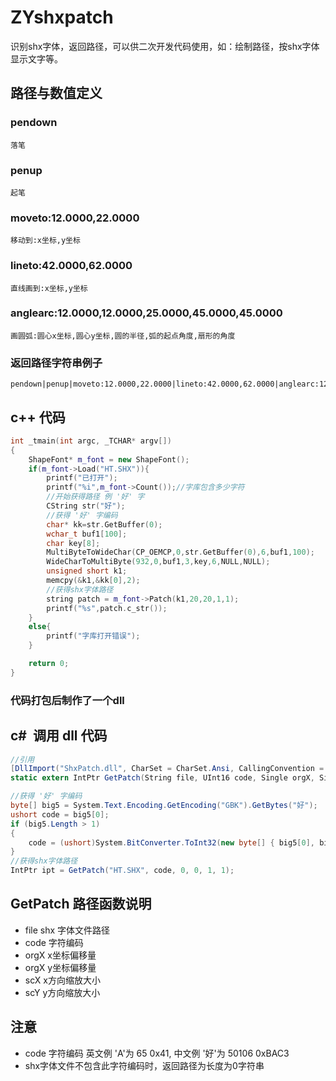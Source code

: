 # ZYshxpatch
识别shx字体，返回路径，可以供二次开发代码使用，如：绘制路径，按shx字体显示文字等。
## 路径与数值定义
### pendown 
	落笔
### penup 
	起笔
### moveto:12.0000,22.0000 
	移动到:x坐标,y坐标
### lineto:42.0000,62.0000 
	直线画到:x坐标,y坐标
### anglearc:12.0000,12.0000,25.0000,45.0000,45.0000 
	画圆弧:圆心x坐标,圆心y坐标,圆的半径,弧的起点角度,扇形的角度
### 返回路径字符串例子
	pendown|penup|moveto:12.0000,22.0000|lineto:42.0000,62.0000|anglearc:12.0000,12.0000,25.0000,45.0000,45.0000
## c++ 代码
```c++
int _tmain(int argc, _TCHAR* argv[])
{
	ShapeFont* m_font = new ShapeFont();
	if(m_font->Load("HT.SHX")){
		printf("已打开");
		printf("%i",m_font->Count());//字库包含多少字符
		//开始获得路径 例 '好' 字
		CString str("好");
		//获得 '好' 字编码
		char* kk=str.GetBuffer(0);
		wchar_t buf1[100];
		char key[8];
		MultiByteToWideChar(CP_OEMCP,0,str.GetBuffer(0),6,buf1,100);
		WideCharToMultiByte(932,0,buf1,3,key,6,NULL,NULL);
		unsigned short k1;
		memcpy(&k1,&kk[0],2);
		//获得shx字体路径
		string patch = m_font->Patch(k1,20,20,1,1);
		printf("%s",patch.c_str());
	}
	else{
		printf("字库打开错误");
	}

	return 0;
}
```
###  代码打包后制作了一个dll
## c#  调用 dll 代码
```c#
//引用
[DllImport("ShxPatch.dll", CharSet = CharSet.Ansi, CallingConvention = CallingConvention.StdCall)]
static extern IntPtr GetPatch(String file, UInt16 code, Single orgX, Single orgY, Single scX, Single scY);

//获得 '好' 字编码
byte[] big5 = System.Text.Encoding.GetEncoding("GBK").GetBytes("好");
ushort code = big5[0];
if (big5.Length > 1)
{
	code = (ushort)System.BitConverter.ToInt32(new byte[] { big5[0], big5[1], 0x00, 0x00 }, 0);
}
//获得shx字体路径
IntPtr ipt = GetPatch("HT.SHX", code, 0, 0, 1, 1);
```

## GetPatch 路径函数说明	
* file shx 字体文件路径
* code 字符编码
* orgX x坐标偏移量
* orgX y坐标偏移量
* scX x方向缩放大小
* scY y方向缩放大小

## 注意
* code 字符编码 英文例 'A'为 65 0x41, 中文例 '好'为 50106 0xBAC3
* shx字体文件不包含此字符编码时，返回路径为长度为0字符串
